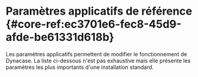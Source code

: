 # Paramètres applicatifs de référence {#core-ref:ec3701e6-fec8-45d9-afde-be61331d618b}

Les paramètres applicatifs permettent de modifier le fonctionnement de Dynacase.
La liste ci-dessous n'est pas exhaustive mais elle présente les paramètres les
plus importants d'une installation standard.
